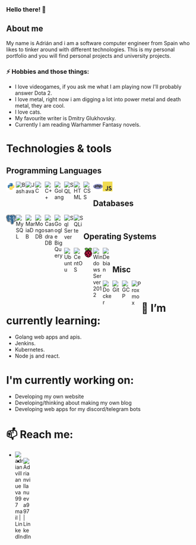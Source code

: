 
### Hello there! 👋
## About me

My name is Adrián and i am a software computer engineer from Spain who likes to tinker around with different technologies. This is my personal portfolio and you will find personal projects and university projects.
 ### ⚡ Hobbies and those things:
 - I love videogames, if you ask me what I am playing now I'll probably answer Dota 2.
 - I love metal, right now i am digging a lot into power metal and death metal, they are cool. 
 - I love cats.
 - My favourite writer is Dmitry Glukhovsky.
 - Currently I am reading Warhammer Fantasy novels.

# Technologies & tools
## Programming Languages 
<img align="left" title="Python" alt="Python" width="26px" src="https://raw.githubusercontent.com/github/explore/80688e429a7d4ef2fca1e82350fe8e3517d3494d/topics/python/python.png" />
<img align="left" title="Bash" alt="Bash" width="26px" src="https://image.flaticon.com/icons/svg/919/919837.svg" />
<img align="left" title="Java" alt="Java" width="26px" src="https://image.flaticon.com/icons/svg/226/226777.svg"/>
<img align="left" title="C" alt="C" width="26px" src="https://cdn.iconscout.com/icon/free/png-512/c-programming-569564.png" />
<img align="left" title="C++" alt="C++" width="26px" src="https://user-images.githubusercontent.com/42747200/46140125-da084900-c26d-11e8-8ea7-c45ae6306309.png" />
<img align="left" title="Golang" alt="Golang" width="26px" src="https://matrix.org/docs/projects/images/go.png" />
<img align="left" title="SQL" alt="SQL" width="26px" src="https://image.flaticon.com/icons/svg/569/569809.svg" />
<img align="left" title="HTML" alt="HTML" width="26px" src="https://image.flaticon.com/icons/svg/919/919827.svg" />
<img align="left" title="CSS" alt="CSS" width="26px" src="https://image.flaticon.com/icons/svg/919/919826.svg" />
<img align="left" title="PHP" alt="PHP" width="26px" src="https://raw.githubusercontent.com/github/explore/ccc16358ac4530c6a69b1b80c7223cd2744dea83/topics/php/php.png"/>
<img align="left" title="Javascript" alt="Javascript" width="26px" src="https://raw.githubusercontent.com/github/explore/80688e429a7d4ef2fca1e82350fe8e3517d3494d/topics/javascript/javascript.png" />
<br>

## Databases


<img align="left" title="PostgreSQL" alt="PostgreSQL" width="26px" src="https://raw.githubusercontent.com/github/explore/80688e429a7d4ef2fca1e82350fe8e3517d3494d/topics/postgresql/postgresql.png" />
<img align="left" title="MySQL" alt="MySQL" width="26px" src="https://image.flaticon.com/icons/svg/528/528260.svg" />
<img align="left" title="MariaDB" alt="MariaDB" width="26px" src="https://cdn.iconscout.com/icon/free/png-512/mariadb-226022.png" />
<img align="left" title="MongoDB" alt="MongoDB" width="26px" src="https://img.icons8.com/color/96/000000/mongodb.png" />
<img align="left" title="CassandraDB" alt="CassandraDB" width="26px" src="https://upload.wikimedia.org/wikipedia/commons/thumb/5/5e/Cassandra_logo.svg/1280px-Cassandra_logo.svg.png" />
<img align="left" title="Google BigQuery" alt="Google BigQuery" width="26px" src="https://upload.wikimedia.org/wikipedia/commons/thumb/8/89/Google-BigQuery-Logo.svg/128px-Google-BigQuery-Logo.svg.png"/>
<img align="left" title="SQL Server" alt="Sql Server" width="26px" src="https://www.abd.es/wp-content/uploads/2018/11/sql-server-logo.png"/>
<img align="left" title="SQLite" alt="SQLite" width="26px" src="https://upload.wikimedia.org/wikipedia/commons/9/97/Sqlite-square-icon.svg" />
<br>


## Operating Systems


<img align="left" title="Ubuntu" alt="Ubuntu" width="26px" src="https://image.flaticon.com/icons/svg/81/81270.svg" />
<img align="left" title="CentOS" alt="CentOS" width="26px" src="https://seeklogo.com/images/C/centos-logo-494F57D973-seeklogo.com.png" />
<img align="left" title="Raspbian" alt="Raspbian" width="26px" src="https://raw.githubusercontent.com/github/explore/80688e429a7d4ef2fca1e82350fe8e3517d3494d/topics/raspberry-pi/raspberry-pi.png"/>
<img align="left" title="Windows Server" alt="Windows Server 2012" width="26px" src="https://img2.freepng.es/20180820/hwh/kisspng-windows-server-2-12-computer-servers-microsoft-win-kvm-5b7b67aacc4e33.0162970515348141228369.jpg" />
<img align="left" title="Debian" alt="Debian" width="26px" src="https://cdn.pixabay.com/photo/2016/03/24/19/02/debian-1277387_1280.png" />

<br>

## Misc


<img align="left" title="Docker" alt="Docker" width="26px" src="https://www.docker.com/sites/default/files/d8/2019-07/vertical-logo-monochromatic.png" />
<img align="left" title="Git" alt="Git" width="26px" src="https://git-scm.com/images/logos/downloads/Git-Icon-Black.png" />
<img align="left" title="GCP" alt="GCP" width="26px" src="https://www.gstatic.com/devrel-devsite/prod/va2f579f943e40687d02fe75a771878e054c901286ea550f8e49c5efb402dac68/cloud/images/favicons/onecloud/apple-icon.png" />
<img align="left" title="Proxmox" alt="Proxmox" width="26px" src="https://cdn4.iconfinder.com/data/icons/logos-brands-5/24/proxmox-512.png" />

<br>

# 🌱 I’m currently learning:
  - Golang web apps and apis.
  - Jenkins.
  - Kubernetes.
  - Node js and react.
  
# I'm currently working on:
- Developing my own website
- Developing/thinking about making my own blog
- Developing web apps for my discord/telegram bots
  
# 📫 Reach me:
 - [<img align="left" alt="adrianvillanueva997 mail | LinkedIn" width="22px" src="https://upload.wikimedia.org/wikipedia/commons/thumb/e/ec/Circle-icons-mail.svg/1200px-Circle-icons-mail.svg.png"/>][email]
 - [<img align="left" alt="Adrianvillanueva997 | LinkedIn" width="22px" src="https://cdn.jsdelivr.net/npm/simple-icons@v3/icons/linkedin.svg" />][linkedin]
  
[linkedin]: https://www.linkedin.com/in/adrian-villanueva-martinez/
[email]: mailto:adrianvillanueva997@gmail.com

